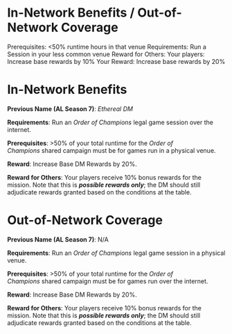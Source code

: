 # In-Network Benefits / Out-of-Network Coverage

Prerequisites: <50% runtime hours in that venue
Requirements: Run a Session in your less common venue
Reward for Others: Your players: Increase base rewards by 10%
Your Reward: Increase base rewards by 20%

# In-Network Benefits

**Previous Name (AL Season 7)**: *Ethereal DM*

**Requirements**: Run an *Order of Champions* legal game session over the internet.

**Prerequisites**: >50% of your total runtime for the *Order of Champions* shared campaign must be for games run in a physical venue.

**Reward**: Increase Base DM Rewards by 20%.

**Reward for Others**: Your players receive 10% bonus rewards for the mission. Note that this is ***possible rewards only***; the DM should still adjudicate rewards granted based on the conditions at the table.

# Out-of-Network Coverage

**Previous Name (AL Season 7)**: N/A

**Requirements**: Run an *Order of Champions* legal game session in a physical venue.

**Prerequisites**: >50% of your total runtime for the *Order of Champions* shared campaign must be for games run over the internet.

**Reward**: Increase Base DM Rewards by 20%.

**Reward for Others**: Your players receive 10% bonus rewards for the mission. Note that this is ***possible rewards only***; the DM should still adjudicate rewards granted based on the conditions at the table.